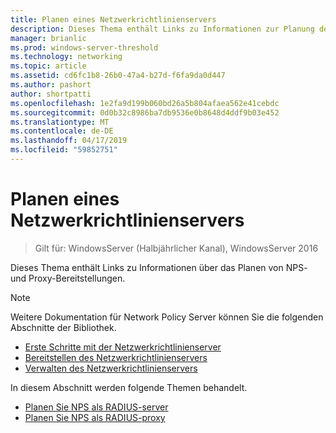 ```yaml
---
title: Planen eines Netzwerkrichtlinienservers
description: Dieses Thema enthält Links zu Informationen zur Planung der Network Policy Server RADIUS-serverbereitstellung, die Planung der Bereitstellung in Windows Server 2016.
manager: brianlic
ms.prod: windows-server-threshold
ms.technology: networking
ms.topic: article
ms.assetid: cd6fc1b8-26b0-47a4-b27d-f6fa9da0d447
ms.author: pashort
author: shortpatti
ms.openlocfilehash: 1e2fa9d199b060bd26a5b804afaea562e41cebdc
ms.sourcegitcommit: 0d0b32c8986ba7db9536e0b8648d4ddf9b03e452
ms.translationtype: MT
ms.contentlocale: de-DE
ms.lasthandoff: 04/17/2019
ms.locfileid: "59852751"
---
```

# <a name="plan-network-policy-server"></a>Planen eines Netzwerkrichtlinienservers

>Gilt für: WindowsServer (Halbjährlicher Kanal), WindowsServer 2016

Dieses Thema enthält Links zu Informationen über das Planen von NPS- und Proxy-Bereitstellungen.

>[!NOTE]
>Weitere Dokumentation für Network Policy Server können Sie die folgenden Abschnitte der Bibliothek. 
> - [Erste Schritte mit der Netzwerkrichtlinienserver](nps-getstart-top.md)
> - [Bereitstellen des Netzwerkrichtlinienservers](nps-deploy.md)
> - [Verwalten des Netzwerkrichtlinienservers](nps-manage-top.md)

In diesem Abschnitt werden folgende Themen behandelt.

- [Planen Sie NPS als RADIUS-server](nps-plan-server.md)
- [Planen Sie NPS als RADIUS-proxy](nps-plan-proxy.md)
